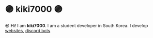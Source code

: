 # 🟣 kiki7000 🟣
😎 Hi! I am **kiki7000**. 
I am a student developer in South Korea.
I develop [websites](https://kiki-search.herokuapp.com), [discord bots](https://km.kiki.ga)
